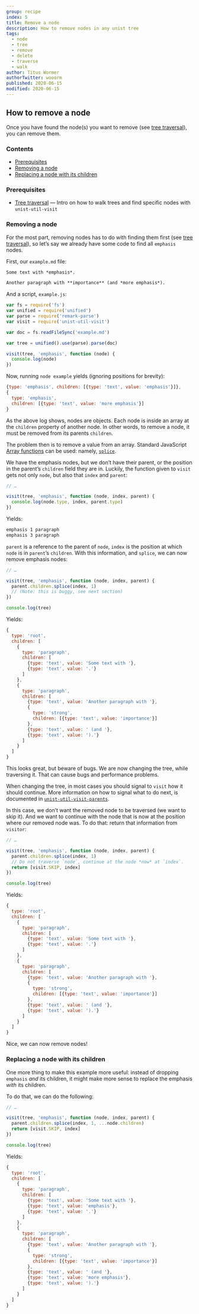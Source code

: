```yaml
---
group: recipe
index: 5
title: Remove a node
description: How to remove nodes in any unist tree
tags:
  - node
  - tree
  - remove
  - delete
  - traverse
  - walk
author: Titus Wormer
authorTwitter: wooorm
published: 2020-06-15
modified: 2020-06-15
---
```


## How to remove a node

Once you have found the node(s) you want to remove (see [tree
traversal][tree-traversal]), you can remove them.

### Contents

*   [Prerequisites](#prerequisites)
*   [Removing a node](#removing-a-node)
*   [Replacing a node with its children](#replacing-a-node-with-its-children)

### Prerequisites

*   [Tree traversal][tree-traversal]
    — Intro on how to walk trees and find specific nodes with `unist-util-visit`

### Removing a node

For the most part, removing nodes has to do with finding them first (see [tree
traversal][tree-traversal]), so let’s say we already have some code to find all
`emphasis` nodes.

First, our `example.md` file:

```markdown
Some text with *emphasis*.

Another paragraph with **importance** (and *more emphasis*).
```

And a script, `example.js`:

```js
var fs = require('fs')
var unified = require('unified')
var parse = require('remark-parse')
var visit = require('unist-util-visit')

var doc = fs.readFileSync('example.md')

var tree = unified().use(parse).parse(doc)

visit(tree, 'emphasis', function (node) {
  console.log(node)
})
```

Now, running `node example` yields (ignoring positions for brevity):

```js
{type: 'emphasis', children: [{type: 'text', value: 'emphasis'}]},
{
  type: 'emphasis',
  children: [{type: 'text', value: 'more emphasis'}]
}
```

As the above log shows, nodes are objects.
Each node is inside an array at the `children` property of another node.
In other words, to remove a node, it must be removed from its parents
`children`.

The problem then is to remove a value from an array.
Standard JavaScript [Array functions][array] can be used: namely,
[`splice`][splice].

We have the emphasis nodes, but we don’t have their parent, or the position in
the parent’s `children` field they are in.
Luckily, the function given to `visit` gets not only `node`, but also that
`index` and `parent`:

```js
// …

visit(tree, 'emphasis', function (node, index, parent) {
  console.log(node.type, index, parent.type)
})
```

Yields:

```txt
emphasis 1 paragraph
emphasis 3 paragraph
```

`parent` is a reference to the parent of `node`, `index` is the position
at which `node` is in `parent`’s `children`.
With this information, and `splice`, we can now remove emphasis nodes:

```js
// …

visit(tree, 'emphasis', function (node, index, parent) {
  parent.children.splice(index, 1)
  // (Note: this is buggy, see next section)
})

console.log(tree)
```

Yields:

```js
{
  type: 'root',
  children: [
    {
      type: 'paragraph',
      children: [
        {type: 'text', value: 'Some text with '},
        {type: 'text', value: '.'}
      ]
    },
    {
      type: 'paragraph',
      children: [
        {type: 'text', value: 'Another paragraph with '},
        {
          type: 'strong',
          children: [{type: 'text', value: 'importance'}]
        },
        {type: 'text', value: ' (and '},
        {type: 'text', value: ').'}
      ]
    }
  ]
}
```

This looks great, but beware of bugs.
We are now changing the tree, while traversing it.
That can cause bugs and performance problems.

When changing the tree, in most cases you should signal to `visit` how it should
continue.
More information on how to signal what to do next, is documented in
[`unist-util-visit-parents`][visit-parents].

In this case, we don’t want the removed node to be traversed (we want to skip
it).
And we want to continue with the node that is now at the position where our
removed node was.
To do that: return that information from `visitor`:

```js
// …

visit(tree, 'emphasis', function (node, index, parent) {
  parent.children.splice(index, 1)
  // Do not traverse `node`, continue at the node *now* at `index`.
  return [visit.SKIP, index]
})

console.log(tree)
```

Yields:

```js
{
  type: 'root',
  children: [
    {
      type: 'paragraph',
      children: [
        {type: 'text', value: 'Some text with '},
        {type: 'text', value: '.'}
      ]
    },
    {
      type: 'paragraph',
      children: [
        {type: 'text', value: 'Another paragraph with '},
        {
          type: 'strong',
          children: [{type: 'text', value: 'importance'}]
        },
        {type: 'text', value: ' (and '},
        {type: 'text', value: ').'}
      ]
    }
  ]
}
```

Nice, we can now remove nodes!

### Replacing a node with its children

One more thing to make this example more useful: instead of dropping `emphasis`
*and* its children, it might make more sense to replace the emphasis *with* its
children.

To do that, we can do the following:

```js
// …

visit(tree, 'emphasis', function (node, index, parent) {
  parent.children.splice(index, 1, ...node.children)
  return [visit.SKIP, index]
})

console.log(tree)
```

Yields:

```js
{
  type: 'root',
  children: [
    {
      type: 'paragraph',
      children: [
        {type: 'text', value: 'Some text with '},
        {type: 'text', value: 'emphasis'},
        {type: 'text', value: '.'}
      ]
    },
    {
      type: 'paragraph',
      children: [
        {type: 'text', value: 'Another paragraph with '},
        {
          type: 'strong',
          children: [{type: 'text', value: 'importance'}]
        },
        {type: 'text', value: ' (and '},
        {type: 'text', value: 'more emphasis'},
        {type: 'text', value: ').'}
      ]
    }
  ]
}
```

[tree-traversal]: /learn/recipe/tree-traversal/

[array]: https://developer.mozilla.org/docs/JavaScript/Reference/Global_Objects/Array

[splice]: https://developer.mozilla.org/en-US/docs/Web/JavaScript/Reference/Global_Objects/Array/splice

[visit-parents]: https://github.com/syntax-tree/unist-util-visit-parents#visittree-test-visitor-reverse
